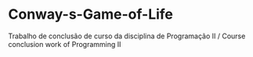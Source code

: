 # Conway-s-Game-of-Life
Trabalho de conclusão de curso da disciplina de Programação II
/
Course conclusion work of Programming II
